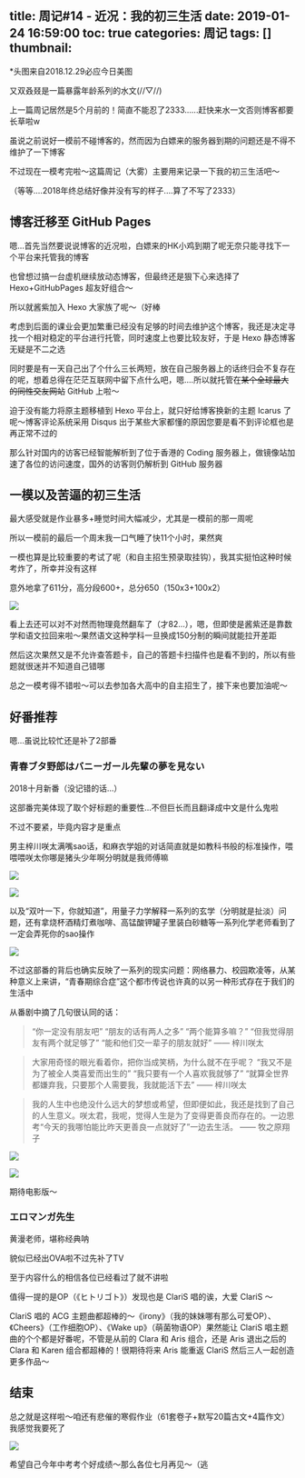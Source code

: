 title: 周记#14 - 近况：我的初三生活
date: 2019-01-24 16:59:00
toc: true
categories: 周记
tags: []
thumbnail: 
---
*头图来自2018.12.29必应今日美图

又双叒叕是一篇暴露年龄系列的水文(//▽//)

上一篇周记居然是5个月前的！简直不能忍了2333......赶快来水一文否则博客都要长草啦w

虽说之前说好一模前不碰博客的，然而因为白嫖来的服务器到期的问题还是不得不维护了一下博客

不过现在一模考完啦～这篇周记（大雾）主要用来记录一下我的初三生活吧～

（等等....2018年终总结好像并没有写的样子....算了不写了2333）

<!--more-->


## 博客迁移至 GitHub Pages ##

嗯...首先当然要说说博客的近况啦，白嫖来的HK小鸡到期了呢无奈只能寻找下一个平台来托管我的博客

也曾想过搞一台虚机继续放动态博客，但最终还是狠下心来选择了 Hexo+GitHubPages 超友好组合～

所以就酱紫加入 Hexo 大家族了呢～（好棒

考虑到后面的课业会更加繁重已经没有足够的时间去维护这个博客，我还是决定寻找一个相对稳定的平台进行托管，同时速度上也要比较友好，于是 Hexo 静态博客无疑是不二之选

同时要是有一天自己出了个什么三长两短，放在自己服务器上的话终归会不复存在的呢，想着总得在茫茫互联网中留下点什么吧，嗯....所以就托管在~~某个全球最大的同性交友网站~~ GitHub 上啦～

迫于没有能力将原主题移植到 Hexo 平台上，就只好给博客换新的主题 Icarus 了呢～博客评论系统采用 Disqus 出于某些大家都懂的原因您要是看不到评论框也是再正常不过的

那么针对国内的访客已经智能解析到了位于香港的 Coding 服务器上，做镜像站加速了各位的访问速度，国外的访客则仍解析到 GitHub 服务器

## 一模以及苦逼的初三生活 ##

最大感受就是作业暴多+睡觉时间大幅减少，尤其是一模前的那一周呢

所以一模前的最后一个周末我一口气睡了快11个小时，果然爽

一模也算是比较重要的考试了呢（和自主招生预录取挂钩），我其实挺怕这种时候考炸了，所幸并没有这样

意外地拿了611分，高分段600+，总分650（150x3+100x2）

![](https://blog-img-1251828412.file.myqcloud.com/2019/01/24/Photo%20Jan%2024,%2017%2006%2008.jpeg)

看上去还可以对不对然而物理竟然翻车了（才82...），嗯，但即使是酱紫还是靠数学和语文拉回来啦～果然语文这种学科一旦换成150分制的瞬间就能拉开差距

然后这次果然又是不允许查答题卡，自己的答题卡扫描件也是看不到的，所以有些题就很迷并不知道自己错哪

总之一模考得不错啦～可以去参加各大高中的自主招生了，接下来也要加油呢～

## 好番推荐 ##

嗯...虽说比较忙还是补了2部番

### 青春ブタ野郎はバニーガール先輩の夢を見ない ###

2018十月新番（没记错的话...）

这部番完美体现了取个好标题的重要性...不但巨长而且翻译成中文是什么鬼啦

不过不要紧，毕竟内容才是重点

男主梓川咲太满嘴sao话，和麻衣学姐的对话简直就是如教科书般的标准操作，喂喂喂咲太你哪是猪头少年啊分明就是我师傅嘛

![](https://blog-img-1251828412.file.myqcloud.com/2019/01/24/Photo%20Jan%2024,%2016%2055%2011.jpeg)

![](https://blog-img-1251828412.file.myqcloud.com/2019/01/24/Photo%20Jan%2024,%2016%2058%2038.jpeg)

以及“双叶一下，你就知道”，用量子力学解释一系列的玄学（分明就是扯淡）问题，还有拿烧杯酒精灯煮咖啡、高锰酸钾罐子里装白砂糖等一系列化学老师看到了一定会弄死你的sao操作

![](https://blog-img-1251828412.file.myqcloud.com/2019/01/24/Photo%20Jan%2024,%2016%2058%2030.jpeg)

不过这部番的背后也确实反映了一系列的现实问题：网络暴力、校园欺凌等，从某种意义上来讲，“青春期综合症”这个都市传说也许真的以另一种形式存在于我们的生活中

从番剧中摘了几句很认同的话：

> “你一定没有朋友吧” 
> “朋友的话有两人之多” 
> “两个能算多嘛？” 
> “但我觉得朋友有两个就足够了” 
> “能和他们交一辈子的朋友就好”
—— 梓川咲太

> 大家用奇怪的眼光看着你，把你当成笑柄，为什么就不在乎呢？ 
> “我又不是为了被全人类喜爱而出生的” 
> “我只要有一个人喜欢我就够了” 
> “就算全世界都嫌弃我，只要那个人需要我，我就能活下去”
—— 梓川咲太

> 我的人生中也绝没什么远大的梦想或希望，但即便如此，我还是找到了自己的人生意义。咲太君，我呢，觉得人生是为了变得更善良而存在的。一边思考“今天的我哪怕能比昨天更善良一点就好了”一边去生活。
—— 牧之原翔子

![](https://blog-img-1251828412.file.myqcloud.com/2019/01/24/Photo%20Jan%2024,%2016%2052%2016.jpeg)

![](https://blog-img-1251828412.file.myqcloud.com/2019/01/24/Photo%20Jan%2024,%2016%2052%2025.jpeg)

期待电影版～

### エロマンガ先生 ### 

黄漫老师，堪称经典呐

貌似已经出OVA啦不过先补了TV

至于内容什么的相信各位已经看过了就不讲啦

值得一提的是OP（《ヒトリゴト》）发现也是 ClariS 唱的诶，大爱 ClariS ～

ClariS 唱的 ACG 主题曲都超棒的～《irony》（我的妹妹哪有那么可爱OP）、《Cheers》（工作细胞OP）、《Wake up》（萌菌物语OP）果然能让 ClariS 唱主题曲的个个都是好番呢，不管是从前的 Clara 和 Aris 组合，还是 Aris 退出之后的 Clara 和 Karen 组合都超棒的！很期待将来 Aris 能重返 ClariS 然后三人一起创造更多作品～

## 结束 ##

总之就是这样啦～咱还有悲催的寒假作业（61套卷子+默写20篇古文+4篇作文）我感觉我要死了

![](https://blog-img-1251828412.file.myqcloud.com/2019/01/24/Photo%20Jan%2024,%2017%2008%2047.jpeg)

希望自己今年中考考个好成绩～那么各位七月再见～（逃

